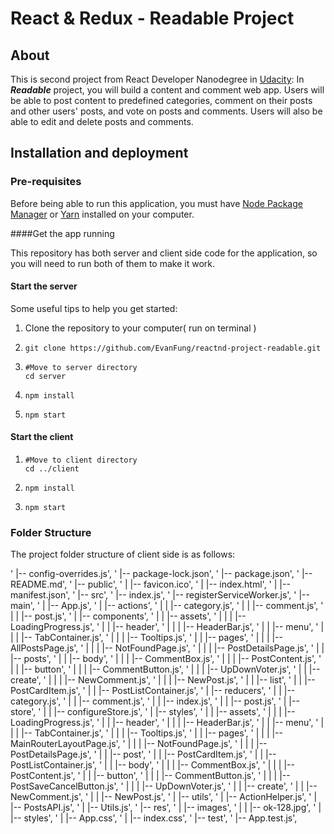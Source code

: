 # React & Redux - Readable Project

## About

This is second project from React Developer Nanodegree in [Udacity](https://www.udacity.com/): In ***Readable*** project, you will build a content and comment web app. Users will be able to post content to predefined categories, comment on their posts and other users' posts, and vote on posts and comments. Users will also be able to edit and delete posts and comments.

## Installation and deployment

### Pre-requisites

Before being able to run this application, you must have [Node Package Manager](https://nodejs.org/en/)  or [Yarn](https://yarnpkg.com/) installed on your computer.

####Get the app running

This repository has both server and client side code for the application, so you will need to run both of them to make it work.



#### Start the server

Some useful tips to help you get started:

1. Clone the repository to your computer( run on terminal )

2. ```
   git clone https://github.com/EvanFung/reactnd-project-readable.git
   ```

3. ```
   #Move to server directory
   cd server
   ```

4. ```
   npm install
   ```

5. ```npm start```

#### Start the client

1. ```
   #Move to client directory
   cd ../client
   ```

2. ```npm install```

3. ```npm start```

### Folder Structure

The project folder structure of client side is as follows:

  '    |-- config-overrides.js',
  '    |-- package-lock.json',
  '    |-- package.json',
  '    |-- README.md',
  '    |-- public',
  '    |   |-- favicon.ico',
  '    |   |-- index.html',
  '    |   |-- manifest.json',
  '    |-- src',
  '        |-- index.js',
  '        |-- registerServiceWorker.js',
  '        |-- main',
  '        |   |-- App.js',
  '        |   |-- actions',
  '        |   |   |-- category.js',
  '        |   |   |-- comment.js',
  '        |   |   |-- post.js',
  '        |   |-- components',
  '        |   |   |-- assets',
  '        |   |   |   |-- LoadingProgress.js',
  '        |   |   |-- header',
  '        |   |   |   |-- HeaderBar.js',
  '        |   |   |-- menu',
  '        |   |   |   |-- TabContainer.js',
  '        |   |   |   |-- Tooltips.js',
  '        |   |   |-- pages',
  '        |   |   |   |-- AllPostsPage.js',
  '        |   |   |   |-- NotFoundPage.js',
  '        |   |   |   |-- PostDetailsPage.js',
  '        |   |   |-- posts',
  '        |   |       |-- body',
  '        |   |       |   |-- CommentBox.js',
  '        |   |       |   |-- PostContent.js',
  '        |   |       |-- button',
  '        |   |       |   |-- CommentButton.js',
  '        |   |       |   |-- UpDownVoter.js',
  '        |   |       |-- create',
  '        |   |       |   |-- NewComment.js',
  '        |   |       |   |-- NewPost.js',
  '        |   |       |-- list',
  '        |   |           |-- PostCardItem.js',
  '        |   |           |-- PostListContainer.js',
  '        |   |-- reducers',
  '        |   |   |-- category.js',
  '        |   |   |-- comment.js',
  '        |   |   |-- index.js',
  '        |   |   |-- post.js',
  '        |   |-- store',
  '        |   |   |-- configureStore.js',
  '        |   |-- styles',
  '        |   |   |-- assets',
  '        |   |   |   |-- LoadingProgress.js',
  '        |   |   |-- header',
  '        |   |   |   |-- HeaderBar.js',
  '        |   |   |-- menu',
  '        |   |   |   |-- TabContainer.js',
  '        |   |   |   |-- Tooltips.js',
  '        |   |   |-- pages',
  '        |   |   |   |-- MainRouterLayoutPage.js',
  '        |   |   |   |-- NotFoundPage.js',
  '        |   |   |   |-- PostDetailsPage.js',
  '        |   |   |-- post',
  '        |   |       |-- PostCardItem.js',
  '        |   |       |-- PostListContainer.js',
  '        |   |       |-- body',
  '        |   |       |   |-- CommentBox.js',
  '        |   |       |   |-- PostContent.js',
  '        |   |       |-- button',
  '        |   |       |   |-- CommentButton.js',
  '        |   |       |   |-- PostSaveCancelButton.js',
  '        |   |       |   |-- UpDownVoter.js',
  '        |   |       |-- create',
  '        |   |           |-- NewComment.js',
  '        |   |           |-- NewPost.js',
  '        |   |-- utils',
  '        |       |-- ActionHelper.js',
  '        |       |-- PostsAPI.js',
  '        |       |-- Utils.js',
  '        |-- res',
  '        |   |-- images',
  '        |   |   |-- ok-128.jpg',
  '        |   |-- styles',
  '        |       |-- App.css',
  '        |       |-- index.css',
  '        |-- test',
  '            |-- App.test.js',